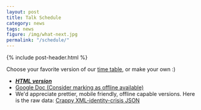 ```yaml
---
layout: post
title: Talk Schedule
category: news
tags: news
figure: /img/what-next.jpg
permalink: "/schedule/"
---
```

{% include post-header.html %}

Choose your favorite version of our [time table](https://docs.google.com/spreadsheets/d/1kjFshBwdJzAz4IT-02ZTPUTtQYYl4zk9IxuwsohOTos/pubhtml), or make your own :)

- ___[HTML version](https://docs.google.com/spreadsheets/d/1kjFshBwdJzAz4IT-02ZTPUTtQYYl4zk9IxuwsohOTos/pubhtml)___
- [Google Doc \(Consider marking as offline available\)](https://docs.google.com/spreadsheets/d/1kjFshBwdJzAz4IT-02ZTPUTtQYYl4zk9IxuwsohOTos/edit?ts=58f7c042#gid=1853717256)
- We'd appreciate prettier, mobile friendly, offline capable versions. Here is the raw data: [Crappy XML-identity-crisis JSON](https://spreadsheets.google.com/feeds/cells/1kjFshBwdJzAz4IT-02ZTPUTtQYYl4zk9IxuwsohOTos/od4/public/basic?alt=json)